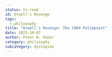 ```yaml
---
status: to-read
id: Orwell's Revenge
tags:
  - philosophy
title: "Orwell's Revenge: The 1984 Palimpsest"
date: 2025-10-07
author: Peter W. Huber
category: philosophy
subcategory: dystopian
---
```

